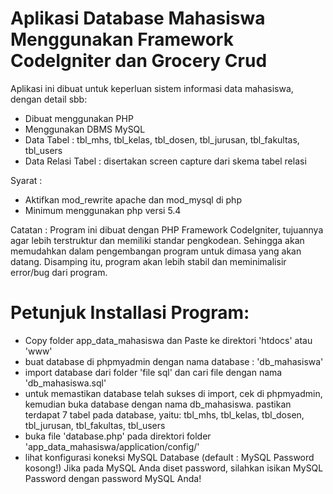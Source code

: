 Aplikasi Database Mahasiswa Menggunakan Framework CodeIgniter dan Grocery Crud
===============================================================================

Aplikasi ini dibuat untuk keperluan sistem informasi data mahasiswa, dengan detail sbb:
- Dibuat menggunakan PHP
- Menggunakan DBMS MySQL
- Data Tabel : tbl_mhs, tbl_kelas, tbl_dosen, tbl_jurusan, tbl_fakultas, tbl_users
- Data Relasi Tabel : disertakan screen capture dari skema tabel relasi

Syarat :
- Aktifkan mod_rewrite apache dan mod_mysql di php
- Minimum menggunakan php versi 5.4

Catatan :
Program ini dibuat dengan PHP Framework CodeIgniter, tujuannya agar lebih terstruktur dan memiliki standar pengkodean.
Sehingga akan memudahkan dalam pengembangan program untuk dimasa yang akan datang. Disamping itu, program akan lebih stabil
dan meminimalisir error/bug dari program.

Petunjuk Installasi Program:
============================
- Copy folder app_data_mahasiswa dan Paste ke direktori 'htdocs' atau 'www'
- buat database di phpmyadmin dengan nama database : 'db_mahasiswa'
- import database dari folder 'file sql' dan cari file dengan nama 'db_mahasiswa.sql'
- untuk memastikan database telah sukses di import, cek di phpmyadmin, kemudian buka database dengan nama db_mahasiswa.
  pastikan terdapat 7 tabel pada database, yaitu: tbl_mhs, tbl_kelas, tbl_dosen, tbl_jurusan, tbl_fakultas, tbl_users
- buka file 'database.php' pada direktori folder 'app_data_mahasiswa/application/config/'
- lihat konfigurasi koneksi MySQL Database (default : MySQL Password kosong!) Jika pada MySQL Anda diset password, silahkan isikan MySQL Password dengan password MySQL Anda!
